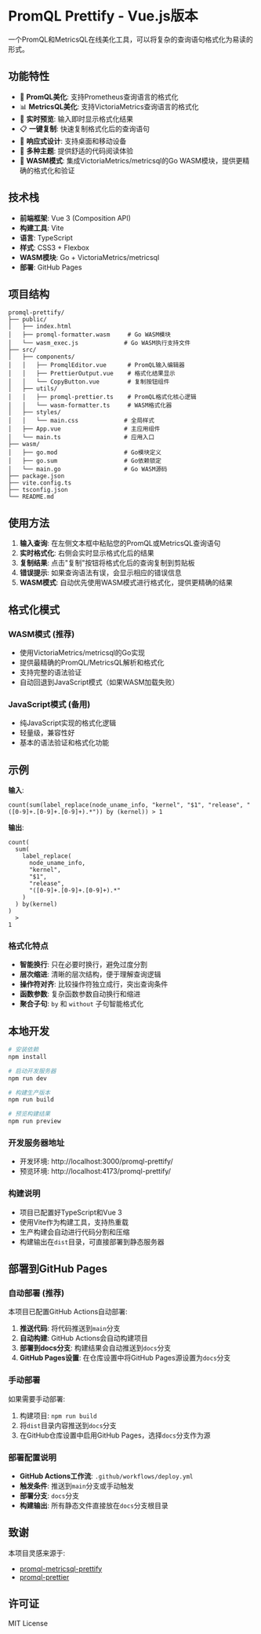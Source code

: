 # PromQL Prettify - Vue.js版本

一个PromQL和MetricsQL在线美化工具，可以将复杂的查询语句格式化为易读的形式。

## 功能特性

- 🎯 **PromQL美化**: 支持Prometheus查询语言的格式化
- 📊 **MetricsQL美化**: 支持VictoriaMetrics查询语言的格式化
- 🎨 **实时预览**: 输入即时显示格式化结果
- 📋 **一键复制**: 快速复制格式化后的查询语句
- 📱 **响应式设计**: 支持桌面和移动设备
- 🌙 **多种主题**: 提供舒适的代码阅读体验
- 🔧 **WASM模式**: 集成VictoriaMetrics/metricsql的Go WASM模块，提供更精确的格式化和验证

## 技术栈

- **前端框架**: Vue 3 (Composition API)
- **构建工具**: Vite
- **语言**: TypeScript
- **样式**: CSS3 + Flexbox
- **WASM模块**: Go + VictoriaMetrics/metricsql
- **部署**: GitHub Pages

## 项目结构

```
promql-prettify/
├── public/
│   ├── index.html
│   ├── promql-formatter.wasm     # Go WASM模块
│   └── wasm_exec.js             # Go WASM执行支持文件
├── src/
│   ├── components/
│   │   ├── PromqlEditor.vue      # PromQL输入编辑器
│   │   ├── PrettierOutput.vue    # 格式化结果显示
│   │   └── CopyButton.vue        # 复制按钮组件
│   ├── utils/
│   │   ├── promql-prettier.ts    # PromQL格式化核心逻辑
│   │   └── wasm-formatter.ts     # WASM格式化器
│   ├── styles/
│   │   └── main.css             # 全局样式
│   ├── App.vue                  # 主应用组件
│   └── main.ts                  # 应用入口
├── wasm/
│   ├── go.mod                   # Go模块定义
│   ├── go.sum                   # Go依赖锁定
│   └── main.go                  # Go WASM源码
├── package.json
├── vite.config.ts
├── tsconfig.json
└── README.md
```

## 使用方法

1. **输入查询**: 在左侧文本框中粘贴您的PromQL或MetricsQL查询语句
2. **实时格式化**: 右侧会实时显示格式化后的结果
3. **复制结果**: 点击"复制"按钮将格式化后的查询复制到剪贴板
4. **错误提示**: 如果查询语法有误，会显示相应的错误信息
5. **WASM模式**: 自动优先使用WASM模式进行格式化，提供更精确的结果

## 格式化模式

### WASM模式 (推荐)
- 使用VictoriaMetrics/metricsql的Go实现
- 提供最精确的PromQL/MetricsQL解析和格式化
- 支持完整的语法验证
- 自动回退到JavaScript模式（如果WASM加载失败）

### JavaScript模式 (备用)
- 纯JavaScript实现的格式化逻辑
- 轻量级，兼容性好
- 基本的语法验证和格式化功能

## 示例

**输入**:
```
count(sum(label_replace(node_uname_info, "kernel", "$1", "release", "([0-9]+.[0-9]+.[0-9]+).*")) by (kernel)) > 1
```

**输出**:
```
count(
  sum(
    label_replace(
      node_uname_info,
      "kernel",
      "$1",
      "release",
      "([0-9]+.[0-9]+.[0-9]+).*"
    )
  ) by(kernel)
)
  >
1
```

### 格式化特点

- **智能换行**: 只在必要时换行，避免过度分割
- **层次缩进**: 清晰的层次结构，便于理解查询逻辑
- **操作符对齐**: 比较操作符独立成行，突出查询条件
- **函数参数**: 复杂函数参数自动换行和缩进
- **聚合子句**: `by` 和 `without` 子句智能格式化

## 本地开发

```bash
# 安装依赖
npm install

# 启动开发服务器
npm run dev

# 构建生产版本
npm run build

# 预览构建结果
npm run preview
```

### 开发服务器地址
- 开发环境: http://localhost:3000/promql-prettify/
- 预览环境: http://localhost:4173/promql-prettify/

### 构建说明
- 项目已配置好TypeScript和Vue 3
- 使用Vite作为构建工具，支持热重载
- 生产构建会自动进行代码分割和压缩
- 构建输出在`dist`目录，可直接部署到静态服务器

## 部署到GitHub Pages

### 自动部署 (推荐)

本项目已配置GitHub Actions自动部署:

1. **推送代码**: 将代码推送到`main`分支
2. **自动构建**: GitHub Actions会自动构建项目
3. **部署到docs分支**: 构建结果会自动推送到`docs`分支
4. **GitHub Pages设置**: 在仓库设置中将GitHub Pages源设置为`docs`分支

### 手动部署

如果需要手动部署:

1. 构建项目: `npm run build`
2. 将`dist`目录内容推送到`docs`分支
3. 在GitHub仓库设置中启用GitHub Pages，选择`docs`分支作为源

### 部署配置说明

- **GitHub Actions工作流**: `.github/workflows/deploy.yml`
- **触发条件**: 推送到`main`分支或手动触发
- **部署分支**: `docs`分支
- **构建输出**: 所有静态文件直接放在`docs`分支根目录

## 致谢

本项目灵感来源于:
- [promql-metricsql-prettify](https://github.com/laixintao/promql-metricsql-prettify)
- [promql-prettier](https://github.com/jiacai2050/promql-prettier)

## 许可证

MIT License